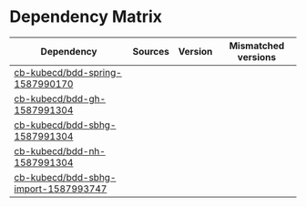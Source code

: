 # Dependency Matrix

Dependency | Sources | Version | Mismatched versions
---------- | ------- | ------- | -------------------
[cb-kubecd/bdd-spring-1587990170](https://github.com/cb-kubecd/bdd-spring-1587990170.git) |  | []() | 
[cb-kubecd/bdd-gh-1587991304](https://github.com/cb-kubecd/bdd-gh-1587991304.git) |  | []() | 
[cb-kubecd/bdd-sbhg-1587991304](https://github.com/cb-kubecd/bdd-sbhg-1587991304.git) |  | []() | 
[cb-kubecd/bdd-nh-1587991304](https://github.com/cb-kubecd/bdd-nh-1587991304.git) |  | []() | 
[cb-kubecd/bdd-sbhg-import-1587993747](https://github.com/cb-kubecd/bdd-sbhg-import-1587993747.git) |  | []() | 
